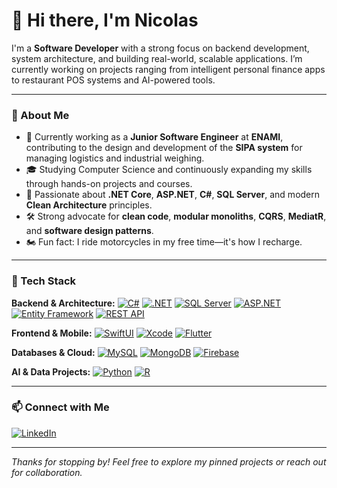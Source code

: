 # 👋 Hi there, I'm Nicolas

I'm a **Software Developer** with a strong focus on backend development, system architecture, and building real-world, scalable applications. I’m currently working on projects ranging from intelligent personal finance apps to restaurant POS systems and AI-powered tools.

---

### 🚀 About Me

- 💼 Currently working as a **Junior Software Engineer** at **ENAMI**, contributing to the design and development of the **SIPA system** for managing logistics and industrial weighing.
- 🎓 Studying Computer Science and continuously expanding my skills through hands-on projects and courses.
- 🧠 Passionate about **.NET Core**, **ASP.NET**, **C#**, **SQL Server**, and modern **Clean Architecture** principles.
- 🛠️ Strong advocate for **clean code**, **modular monoliths**, **CQRS**, **MediatR**, and **software design patterns**.
- 🏍️ Fun fact: I ride motorcycles in my free time—it's how I recharge.

---

### 🧰 Tech Stack

**Backend & Architecture:**
[![C#](https://img.shields.io/badge/C%23-239120?style=for-the-badge&logo=c-sharp&logoColor=white)]()
[![.NET](https://img.shields.io/badge/.NET-512BD4?style=for-the-badge&logo=dotnet&logoColor=white)]()
[![SQL Server](https://img.shields.io/badge/SQL%20Server-CC2927?style=for-the-badge&logo=microsoftsqlserver&logoColor=white)]()
[![ASP.NET](https://img.shields.io/badge/ASP.NET-5C2D91?style=for-the-badge&logo=.net&logoColor=white)]()
[![Entity Framework](https://img.shields.io/badge/Entity_Framework-512BD4?style=for-the-badge)]()
[![REST API](https://img.shields.io/badge/REST%20API-025E8C?style=for-the-badge)]()

**Frontend & Mobile:**
[![SwiftUI](https://img.shields.io/badge/SwiftUI-FA7343?style=for-the-badge&logo=swift&logoColor=white)]()
[![Xcode](https://img.shields.io/badge/Xcode-1575F9?style=for-the-badge&logo=xcode&logoColor=white)]()
[![Flutter](https://img.shields.io/badge/Flutter-02569B?style=for-the-badge&logo=flutter&logoColor=white)]()

**Databases & Cloud:**
[![MySQL](https://img.shields.io/badge/MySQL-4479A1?style=for-the-badge&logo=mysql&logoColor=white)]()
[![MongoDB](https://img.shields.io/badge/MongoDB-47A248?style=for-the-badge&logo=mongodb&logoColor=white)]()
[![Firebase](https://img.shields.io/badge/Firebase-FFCA28?style=for-the-badge&logo=firebase&logoColor=white)]()

**AI & Data Projects:**
[![Python](https://img.shields.io/badge/Python-3776AB?style=for-the-badge&logo=python&logoColor=white)]()
[![R](https://img.shields.io/badge/R-FF6F00?style=for-the-badge&logo=tensorflow&logoColor=white)]()

---

### 📫 Connect with Me

[![LinkedIn](https://img.shields.io/badge/LinkedIn-0A66C2?style=for-the-badge&logo=linkedin&logoColor=white)](https://www.linkedin.com/in/nicolas-[tu_usuario_aqui])

---

_Thanks for stopping by! Feel free to explore my pinned projects or reach out for collaboration._
